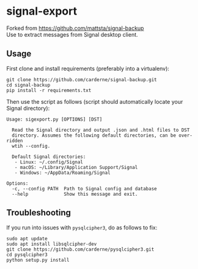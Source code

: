 # signal-export
Forked from https://github.com/mattsta/signal-backup  
Use to extract messages from Signal desktop client.

## Usage
First clone and install requirements (preferably into a virtualenv):
```
git clone https://github.com/carderne/signal-backup.git
cd signal-backup
pip install -r requirements.txt
```

Then use the script as follows (script should automatically locate your Signal directory):
```
Usage: sigexport.py [OPTIONS] [DST]

  Read the Signal directory and output .json and .html files to DST
  directory. Assumes the following default directories, can be over-ridden
  wtih --config.

  Default Signal directories:
   - Linux: ~/.config/Signal
   - macOS: ~/Library/Application Support/Signal
   - Windows: ~/AppData/Roaming/Signal

Options:
  -c, --config PATH  Path to Signal config and database
  --help             Show this message and exit.
```

## Troubleshooting
If you run into issues with `pysqlcipher3`, do as follows to fix:
```
sudo apt update
sudo apt install libsqlcipher-dev
git clone https://github.com/carderne/pysqlcipher3.git
cd pysqlcipher3
python setup.py install
```

